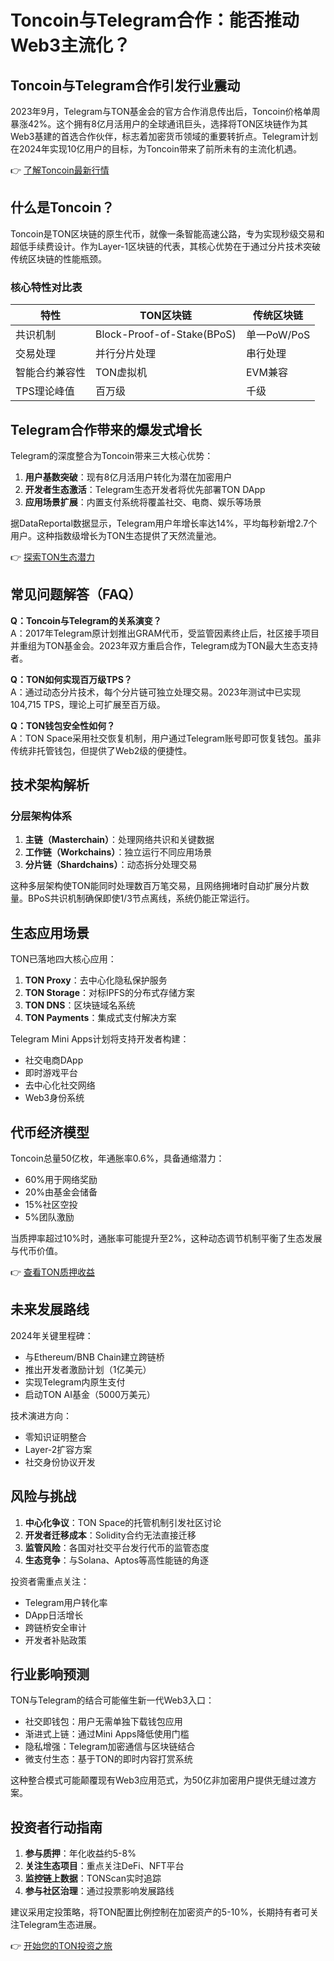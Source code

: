 # Toncoin与Telegram合作：能否推动Web3主流化？

## Toncoin与Telegram合作引发行业震动
2023年9月，Telegram与TON基金会的官方合作消息传出后，Toncoin价格单周暴涨42%。这个拥有8亿月活用户的全球通讯巨头，选择将TON区块链作为其Web3基建的首选合作伙伴，标志着加密货币领域的重要转折点。Telegram计划在2024年实现10亿用户的目标，为Toncoin带来了前所未有的主流化机遇。

👉 [了解Toncoin最新行情](https://bit.ly/okx_welcome)

## 什么是Toncoin？
Toncoin是TON区块链的原生代币，就像一条智能高速公路，专为实现秒级交易和超低手续费设计。作为Layer-1区块链的代表，其核心优势在于通过分片技术突破传统区块链的性能瓶颈。

### 核心特性对比表
| 特性          | TON区块链       | 传统区块链      |
|---------------|----------------|----------------|
| 共识机制      | Block-Proof-of-Stake(BPoS) | 单一PoW/PoS    |
| 交易处理      | 并行分片处理   | 串行处理       |
| 智能合约兼容性 | TON虚拟机      | EVM兼容        |
| TPS理论峰值   | 百万级         | 千级           |

## Telegram合作带来的爆发式增长
Telegram的深度整合为Toncoin带来三大核心优势：
1. **用户基数突破**：现有8亿月活用户转化为潜在加密用户
2. **开发者生态激活**：Telegram生态开发者将优先部署TON DApp
3. **应用场景扩展**：内置支付系统将覆盖社交、电商、娱乐等场景

据DataReportal数据显示，Telegram用户年增长率达14%，平均每秒新增2.7个用户。这种指数级增长为TON生态提供了天然流量池。

👉 [探索TON生态潜力](https://bit.ly/okx_welcome)

## 常见问题解答（FAQ）
**Q：Toncoin与Telegram的关系演变？**  
A：2017年Telegram原计划推出GRAM代币，受监管因素终止后，社区接手项目并重组为TON基金会。2023年双方重启合作，Telegram成为TON最大生态支持者。

**Q：TON如何实现百万级TPS？**  
A：通过动态分片技术，每个分片链可独立处理交易。2023年测试中已实现104,715 TPS，理论上可扩展至百万级。

**Q：TON钱包安全性如何？**  
A：TON Space采用社交恢复机制，用户通过Telegram账号即可恢复钱包。虽非传统非托管钱包，但提供了Web2级的便捷性。

## 技术架构解析
### 分层架构体系
1. **主链（Masterchain）**：处理网络共识和关键数据
2. **工作链（Workchains）**：独立运行不同应用场景
3. **分片链（Shardchains）**：动态拆分处理交易

这种多层架构使TON能同时处理数百万笔交易，且网络拥堵时自动扩展分片数量。BPoS共识机制确保即使1/3节点离线，系统仍能正常运行。

## 生态应用场景
TON已落地四大核心应用：
1. **TON Proxy**：去中心化隐私保护服务
2. **TON Storage**：对标IPFS的分布式存储方案
3. **TON DNS**：区块链域名系统
4. **TON Payments**：集成式支付解决方案

Telegram Mini Apps计划将支持开发者构建：
- 社交电商DApp
- 即时游戏平台
- 去中心化社交网络
- Web3身份系统

## 代币经济模型
Toncoin总量50亿枚，年通胀率0.6%，具备通缩潜力：
- 60%用于网络奖励
- 20%由基金会储备
- 15%社区空投
- 5%团队激励

当质押率超过10%时，通胀率可能提升至2%，这种动态调节机制平衡了生态发展与代币价值。

👉 [查看TON质押收益](https://bit.ly/okx_welcome)

## 未来发展路线
2024年关键里程碑：
- 与Ethereum/BNB Chain建立跨链桥
- 推出开发者激励计划（1亿美元）
- 实现Telegram内原生支付
- 启动TON AI基金（5000万美元）

技术演进方向：
- 零知识证明整合
- Layer-2扩容方案
- 社交身份协议开发

## 风险与挑战
1. **中心化争议**：TON Space的托管机制引发社区讨论
2. **开发者迁移成本**：Solidity合约无法直接迁移
3. **监管风险**：各国对社交平台发行代币的监管态度
4. **生态竞争**：与Solana、Aptos等高性能链的角逐

投资者需重点关注：
- Telegram用户转化率
- DApp日活增长
- 跨链桥安全审计
- 开发者补贴政策

## 行业影响预测
TON与Telegram的结合可能催生新一代Web3入口：
- 社交即钱包：用户无需单独下载钱包应用
- 渐进式上链：通过Mini Apps降低使用门槛
- 隐私增强：Telegram加密通信与区块链结合
- 微支付生态：基于TON的即时内容打赏系统

这种整合模式可能颠覆现有Web3应用范式，为50亿非加密用户提供无缝过渡方案。

## 投资者行动指南
1. **参与质押**：年化收益约5-8%
2. **关注生态项目**：重点关注DeFi、NFT平台
3. **监控链上数据**：TONScan实时追踪
4. **参与社区治理**：通过投票影响发展路线

建议采用定投策略，将TON配置比例控制在加密资产的5-10%，长期持有者可关注Telegram生态进展。

👉 [开始您的TON投资之旅](https://bit.ly/okx_welcome)